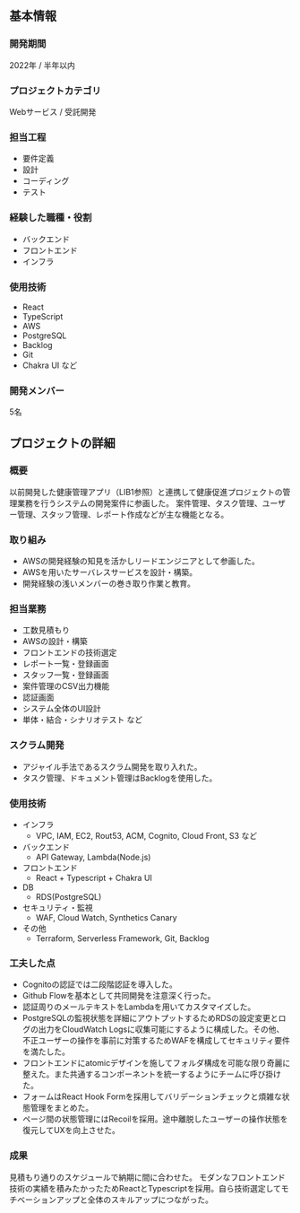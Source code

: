 ## 基本情報

### 開発期間 

2022年 / 半年以内

### プロジェクトカテゴリ

Webサービス / 受託開発

### 担当工程

- 要件定義
- 設計
- コーディング
- テスト

### 経験した職種・役割

- バックエンド
- フロントエンド
- インフラ

### 使用技術

- React
- TypeScript
- AWS
- PostgreSQL
- Backlog
- Git
- Chakra UI など

### 開発メンバー

5名

## プロジェクトの詳細

### 概要

以前開発した健康管理アプリ（LIB1参照）と連携して健康促進プロジェクトの管理業務を行うシステムの開発案件に参画した。
案件管理、タスク管理、ユーザー管理、スタッフ管理、レポート作成などが主な機能となる。

### 取り組み

- AWSの開発経験の知見を活かしリードエンジニアとして参画した。
- AWSを用いたサーバレスサービスを設計・構築。
- 開発経験の浅いメンバーの巻き取り作業と教育。

### 担当業務

- 工数見積もり
- AWSの設計・構築
- フロントエンドの技術選定
- レポート一覧・登録画面
- スタッフ一覧・登録画面
- 案件管理のCSV出力機能
- 認証画面
- システム全体のUI設計
- 単体・結合・シナリオテスト
など

### スクラム開発

- アジャイル手法であるスクラム開発を取り入れた。
- タスク管理、ドキュメント管理はBacklogを使用した。

### 使用技術

- インフラ
  - VPC, IAM, EC2, Rout53, ACM, Cognito, Cloud Front, S3 など
- バックエンド
  - API Gateway, Lambda(Node.js)
- フロントエンド
  - React + Typescript + Chakra UI
- DB
  - RDS(PostgreSQL)
- セキュリティ・監視
  - WAF, Cloud Watch, Synthetics Canary
- その他
  - Terraform, Serverless Framework, Git, Backlog

### 工夫した点

- Cognitoの認証では二段階認証を導入した。
- Github Flowを基本として共同開発を注意深く行った。
- 認証周りのメールテキストをLambdaを用いてカスタマイズした。
- PostgreSQLの監視状態を詳細にアウトプットするためRDSの設定変更とログの出力をCloudWatch Logsに収集可能にするように構成した。その他、不正ユーザーの操作を事前に対策するためWAFを構成してセキュリティ要件を満たした。
- フロントエンドにatomicデザインを施してフォルダ構成を可能な限り奇麗に整えた。また共通するコンポーネントを統一するようにチームに呼び掛けた。
- フォームはReact Hook Formを採用してバリデーションチェックと煩雑な状態管理をまとめた。
- ページ間の状態管理にはRecoilを採用。途中離脱したユーザーの操作状態を復元してUXを向上させた。

### 成果

見積もり通りのスケジュールで納期に間に合わせた。
モダンなフロントエンド技術の実績を積みたかったためReactとTypescriptを採用。自ら技術選定してモチベーションアップと全体のスキルアップにつながった。